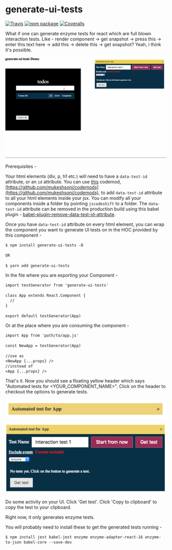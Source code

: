 # generate-ui-tests

[![Travis][build-badge]][build]
[![npm package][npm-badge]][npm]
[![Coveralls][coveralls-badge]][coveralls]

What if one can generate enzyme tests for react which are full blown interaction tests. Like - render component -> get snapshot -> press this -> enter this text here -> add this -> delete this -> get snapshot? Yeah, i think it's possible.

![Alt text](./images/generate_tests_demo_2.gif?raw=true "Demo gif")

Prerequisites -

Your html elements (div, p, h1 etc.) will need to have a `data-test-id` attribute, or an `id` attribute.
You can use [this](https://github.com/mukeshsoni/codemods) codemod, [https://github.com/mukeshsoni/codemods](https://github.com/mukeshsoni/codemods), to add `data-test-id` attribute to all your html elements inside your jsx. You can modify all your components inside a folder by pointing `jscodeshift` to a folder.
The `data-test-id` attribute can be removed in the production build using this babel plugin - [babel-plugin-remove-data-test-id-attribute](https://github.com/mukeshsoni/babel-plugin-remove-data-test-id-attribute).

Once you have `data-test-id` attribute on every html element, you can wrap the component you want to generate UI tests on in the HOC provided by this component -

```
$ npm install generate-ui-tests -D

OR

$ yarn add generate-ui-tests
```

In the file where you are exporting your Component -

```
import testGenerator from 'generate-ui-tests'

class App extends React.Component {
  //
}

export default testGenerator(App)
```

Or at the place where you are consuming the component -

```
import App from 'path/to/app.js'

const NewApp = testGenerator(App)

//use as
<NewApp {...props} />
//instead of
<App {...props} />
```

That's it. Now you should see a floating yellow header which says "Automated tests for <YOUR_COMPONENT_NAME>". Click on the header to checkout the options to generate tests.

![Alt text](./images/floating_header.png?raw=true "Floating header")

![Alt text](./images/test_viewer_without_tests_2.png?raw=true "Test Viewer without tests")

Do some activity on your UI. Click 'Get test'. Click 'Copy to clipboard' to copy the test to your clipboard.

Right now, it only generates enzyme tests.

You will probably need to install these to get the generated tests running -

```
$ npm install jest babel-jest enzyme enzyme-adapter-react-16 enzyme-to-json babel-core --save-dev
```

[build-badge]: https://img.shields.io/travis/mukeshsoni/generate-ui-tests/master.png?style=flat-square
[build]: https://travis-ci.org/mukeshsoni/generate-ui-tests
[npm-badge]: https://img.shields.io/npm/v/generate-ui-tests.svg?style=flat-square
[npm]: https://www.npmjs.org/package/generate-ui-tests
[coveralls-badge]: https://img.shields.io/coveralls/mukeshsoni/generate-ui-tests/master.png?style=flat-square
[coveralls]: https://coveralls.io/github/mukeshsoni/generate-ui-tests
